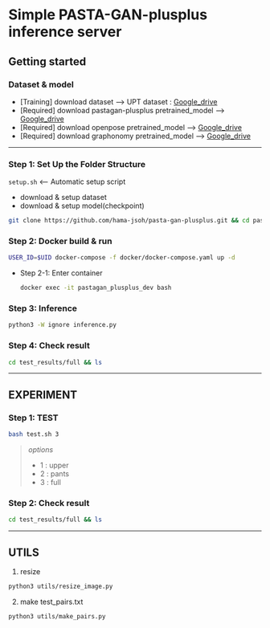 # Simple PASTA-GAN-plusplus inference server

## Getting started

### Dataset & model
+ [Training] download dataset --> UPT dataset : [Google_drive](https://drive.google.com/file/d/1QgIQJ83FXE9XLUhKdY1RK-cHr5PGAa8V/view?usp=sharing)  
+ [Required] download pastagan-plusplus pretrained_model --> [Google_drive](https://drive.google.com/file/d/1k5QTVzd1B67--Y7WGejbRVA1Cgg6Wy2P/view?usp=sharing)
+ [Required] download openpose pretrained_model --> [Google_drive](https://drive.google.com/drive/folders/1Oz_fDTMDSttZMu-Va6kGvE81kaggm3sC?usp=share_link)
+ [Required] download graphonomy pretrained_model --> [Google_drive](https://drive.google.com/file/d/1zOyVygz_4OEcdfqbAR7ZFL5OXOgjd3RW/view?usp=share_link)

----

### Step 1: Set Up the Folder Structure
`setup.sh`  <-- Automatic setup script  
- download & setup dataset
- download & setup model(checkpoint)
```bash
git clone https://github.com/hama-jsoh/pasta-gan-plusplus.git && cd pasta-gan-plusplus && bash setup.sh
```

### Step 2: Docker build & run
```bash
USER_ID=$UID docker-compose -f docker/docker-compose.yaml up -d
```
  - Step 2-1: Enter container  
    ```bash
    docker exec -it pastagan_plusplus_dev bash
    ```
### Step 3: Inference
```bash
python3 -W ignore inference.py
```
### Step 4: Check result
```bash
cd test_results/full && ls
```

----
## EXPERIMENT
### Step 1: TEST
```bash
bash test.sh 3
```
  
> *options*
> + 1 : upper
> + 2 : pants
> + 3 : full

### Step 2: Check result
```bash
cd test_results/full && ls
```

----

## UTILS
1. resize
```bash
python3 utils/resize_image.py
```

2. make test_pairs.txt
```bash
python3 utils/make_pairs.py
```
